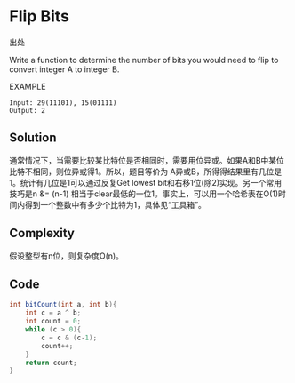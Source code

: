 # Flip Bits

出处

Write a function to determine the number of bits you would need to flip to convert integer A to integer B.

EXAMPLE

    Input: 29(11101), 15(01111)
    Output: 2

## Solution

通常情况下，当需要比较某比特位是否相同时，需要用位异或。如果A和B中某位比特不相同，则位异或得1。所以，题目等价为 A异或B，所得得结果里有几位是1。统计有几位是1可以通过反复Get lowest bit和右移1位(除2)实现。另一个常用技巧是n &= (n-1) 相当于clear最低的一位1。事实上，可以用一个哈希表在O(1)时间内得到一个整数中有多少个比特为1，具体见“工具箱”。

## Complexity

假设整型有n位，则复杂度O(n)。

## Code

```java
int bitCount(int a, int b){
	int c = a ^ b;
	int count = 0;
	while (c > 0){
		c = c & (c-1);
		count++;
	}
	return count;
}
```

